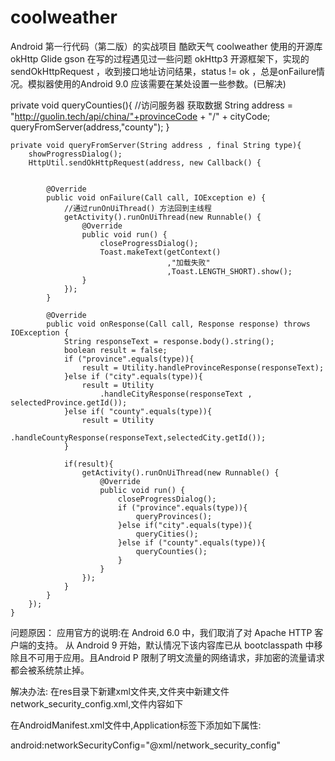 # coolweather
Android 第一行代码（第二版）的实战项目
酷欧天气 coolweather
使用的开源库
okHttp
Glide
gson
在写的过程遇见过一些问题
okHttp3 开源框架下，实现的sendOkHttpRequest ，收到接口地址访问结果，status != ok ，总是onFailure情况。模拟器使用的Android 9.0 应该需要在某处设置一些参数。(已解决)

  private void queryCounties(){
    //访问服务器 获取数据
       String address = "http://guolin.tech/api/china/"+provinceCode + "/" + cityCode;
       queryFromServer(address,"county");
    }

    private void queryFromServer(String address , final String type){
        showProgressDialog();
        HttpUtil.sendOkHttpRequest(address, new Callback() {


            @Override
            public void onFailure(Call call, IOException e) {
                //通过runOnUiThread() 方法回到主线程
                getActivity().runOnUiThread(new Runnable() {
                    @Override
                    public void run() {
                        closeProgressDialog();
                        Toast.makeText(getContext()
                                       ,"加载失败"
                                       ,Toast.LENGTH_SHORT).show();
                    }
                });
            }

            @Override
            public void onResponse(Call call, Response response) throws IOException {
                String responseText = response.body().string();
                boolean result = false;
                if ("province".equals(type)){
                    result = Utility.handleProvinceResponse(responseText);
                }else if ("city".equals(type)){
                    result = Utility
                        .handleCityResponse(responseText , selectedProvince.getId());
                }else if( "county".equals(type)){
                    result = Utility
                        .handleCountyResponse(responseText,selectedCity.getId());
                }
                
                if(result){
                    getActivity().runOnUiThread(new Runnable() {
                        @Override
                        public void run() {
                            closeProgressDialog();
                            if ("province".equals(type)){
                                queryProvinces();
                            }else if("city".equals(type)){
                                queryCities();
                            }else if ("county".equals(type)){
                                queryCounties();
                            }
                        }
                    });
                }
            }
        });
    }
问题原因：
应用官方的说明:在 Android 6.0 中，我们取消了对 Apache HTTP 客户端的支持。 从 Android 9 开始，默认情况下该内容库已从 bootclasspath 中移除且不可用于应用。且Android P 限制了明文流量的网络请求，非加密的流量请求都会被系统禁止掉。

解决办法:
在res目录下新建xml文件夹,文件夹中新建文件network_security_config.xml,文件内容如下

<network-security-config>
    <base-config cleartextTrafficPermitted="true" />
</network-security-config>
在AndroidManifest.xml文件中,Application标签下添加如下属性:

android:networkSecurityConfig="@xml/network_security_config"

